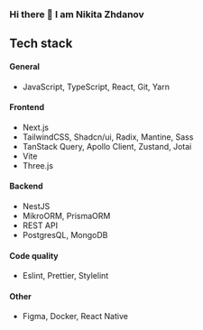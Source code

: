 ### Hi there 👋 I am Nikita Zhdanov

## Tech stack

#### General

- JavaScript, TypeScript, React, Git, Yarn

#### Frontend

- Next.js
- TailwindCSS, Shadcn/ui, Radix, Mantine, Sass
- TanStack Query, Apollo Client, Zustand, Jotai
- Vite
- Three.js

#### Backend

- NestJS
- MikroORM, PrismaORM
- REST API
- PostgresQL, MongoDB

#### Code quality

- Eslint, Prettier, Stylelint

#### Other

- Figma, Docker, React Native
